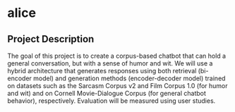 # alice
## Project Description
The goal of this project is to create a corpus-based chatbot that can hold a general conversation, but with a sense of humor and wit. We will use a hybrid architecture that generates responses using both retrieval (bi-encoder model) and generation methods (encoder-decoder model) trained on datasets such as the Sarcasm Corpus v2 and Film Corpus 1.0 (for humor and wit) and on Cornell Movie-Dialogue Corpus (for general chatbot behavior), respectively. Evaluation will be measured using user studies. 
